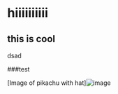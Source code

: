 # hiiiiiiiiii
## this is cool
dsad
 
 
 
###test

[Image of pikachu with hat]![image](https://github.com/Yubbybada/skills-communicate-using-markdown/assets/159492176/0e555e2c-c062-4ec1-9ced-c1ae9912e59b)
